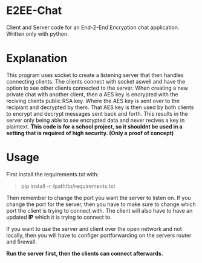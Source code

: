 # E2EE-Chat
Client and Server code for an End-2-End Encryption chat application. Written only with python.

# Explanation
This program uses socket to create a listening server that then handles connecting clients. The clients connect with socket aswell and have the option to see other clients connected to the server. When creating a new private chat with another client, then a AES key is encrypted with the reciving clients public RSA key. Where the AES key is sent over to the recipiant and decrypted by them. That AES key is then used by both clients to encrypt and decrypt messages sent back and forth. This results in the server only being able to see encrypted data and never recives a key in plaintext.
**This code is for a school project, so it shouldnt be used in a setting that is required of high security. (Only a proof of concept)**

# Usage
First install the requirements.txt with:

> pip install -r /path/to/requirements.txt

Then remember to change the port you want the server to listen on. If you change the port for the server, then you have to make sure to change which port the client is trying to connect with. 
The client will also have to have an updated **IP** which it is trying to connect to.

If you want to use the server and client over the open network and not locally, then you will have to configer portforwarding on the servers router and firewall.

**Run the server first, then the clients can connect afterwards.**

